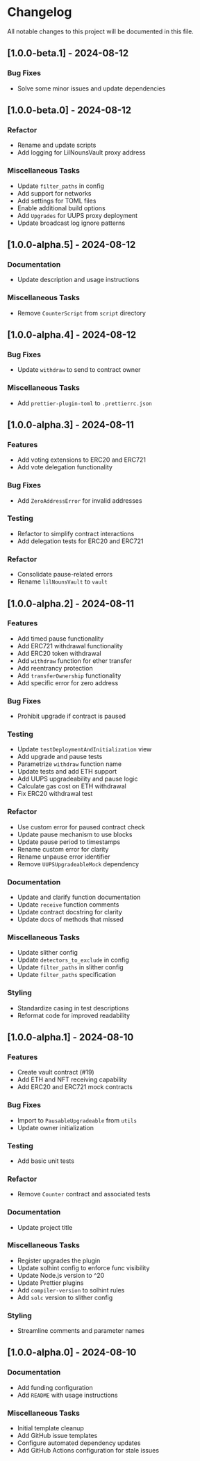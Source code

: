 # Changelog

All notable changes to this project will be documented in this file.

## [1.0.0-beta.1] - 2024-08-12

### Bug Fixes

- Solve some minor issues and update dependencies

## [1.0.0-beta.0] - 2024-08-12

### Refactor

- Rename and update scripts
- Add logging for LilNounsVault proxy address

### Miscellaneous Tasks

- Update `filter_paths` in config
- Add support for networks
- Add settings for TOML files
- Enable additional build options
- Add `Upgrades` for UUPS proxy deployment
- Update broadcast log ignore patterns

## [1.0.0-alpha.5] - 2024-08-12

### Documentation

- Update description and usage instructions

### Miscellaneous Tasks

- Remove `CounterScript` from `script` directory

## [1.0.0-alpha.4] - 2024-08-12

### Bug Fixes

- Update `withdraw` to send to contract owner

### Miscellaneous Tasks

- Add `prettier-plugin-toml` to `.prettierrc.json`

## [1.0.0-alpha.3] - 2024-08-11

### Features

- Add voting extensions to ERC20 and ERC721
- Add vote delegation functionality

### Bug Fixes

- Add `ZeroAddressError` for invalid addresses

### Testing

- Refactor to simplify contract interactions
- Add delegation tests for ERC20 and ERC721

### Refactor

- Consolidate pause-related errors
- Rename `lilNounsVault` to `vault`

## [1.0.0-alpha.2] - 2024-08-11

### Features

- Add timed pause functionality
- Add ERC721 withdrawal functionality
- Add ERC20 token withdrawal
- Add `withdraw` function for ether transfer
- Add reentrancy protection
- Add `transferOwnership` functionality
- Add specific error for zero address

### Bug Fixes

- Prohibit upgrade if contract is paused

### Testing

- Update `testDeploymentAndInitialization` view
- Add upgrade and pause tests
- Parametrize `withdraw` function name
- Update tests and add ETH support
- Add UUPS upgradeability and pause logic
- Calculate gas cost on ETH withdrawal
- Fix ERC20 withdrawal test

### Refactor

- Use custom error for paused contract check
- Update pause mechanism to use blocks
- Update pause period to timestamps
- Rename custom error for clarity
- Rename unpause error identifier
- Remove `UUPSUpgradeableMock` dependency

### Documentation

- Update and clarify function documentation
- Update `receive` function comments
- Update contract docstring for clarity
- Update docs of methods that missed

### Miscellaneous Tasks

- Update slither config
- Update `detectors_to_exclude` in config
- Update `filter_paths` in slither config
- Update `filter_paths` specification

### Styling

- Standardize casing in test descriptions
- Reformat code for improved readability

## [1.0.0-alpha.1] - 2024-08-10

### Features

- Create vault contract (#19)
- Add ETH and NFT receiving capability
- Add ERC20 and ERC721 mock contracts

### Bug Fixes

- Import to `PausableUpgradeable` from `utils`
- Update owner initialization

### Testing

- Add basic unit tests

### Refactor

- Remove `Counter` contract and associated tests

### Documentation

- Update project title

### Miscellaneous Tasks

- Register upgrades the plugin
- Update solhint config to enforce func visibility
- Update Node.js version to ^20
- Update Prettier plugins
- Add `compiler-version` to solhint rules
- Add `solc` version to slither config

### Styling

- Streamline comments and parameter names

## [1.0.0-alpha.0] - 2024-08-10

### Documentation

- Add funding configuration
- Add `README` with usage instructions

### Miscellaneous Tasks

- Initial template cleanup
- Add GitHub issue templates
- Configure automated dependency updates
- Add GitHub Actions configuration for stale issues

<!-- generated by git-cliff -->
